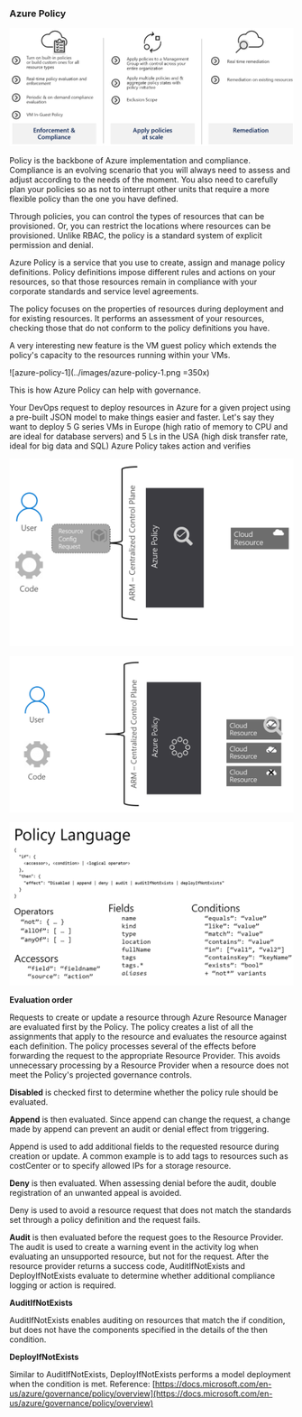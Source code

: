 ### Azure Policy

![azure-policy](../images/azure-policy.png)


Policy is the backbone of Azure implementation and compliance. Compliance is an evolving scenario that you will always need to assess and adjust according to the needs of the moment. You also need to carefully plan your policies so as not to interrupt other units that require a more flexible policy than the one you have defined.

Through policies, you can control the types of resources that can be provisioned. Or, you can restrict the locations where resources can be provisioned. Unlike RBAC, the policy is a standard system of explicit permission and denial.

Azure Policy is a service that you use to create, assign and manage policy definitions. Policy definitions impose different rules and actions on your resources, so that those resources remain in compliance with your corporate standards and service level agreements.

The policy focuses on the properties of resources during deployment and for existing resources. It performs an assessment of your resources, checking those that do not conform to the policy definitions you have.

A very interesting new feature is the VM guest policy which extends the policy's capacity to the resources running within your VMs.

![azure-policy-1](../images/azure-policy-1.png =350x)

This is how Azure Policy can help with governance.

Your DevOps request to deploy resources in Azure for a given project using a pre-built JSON model to make things easier and faster. Let's say they want to deploy 5 G series VMs in Europe (high ratio of memory to CPU and are ideal for database servers) and 5 Ls in the USA (high disk transfer rate, ideal for big data and SQL)
Azure Policy takes action and verifies

![azure-policy-2](../images/azure-policy-2.png)

![azure-policy-2](../images/azure-policy-3.png)

![azure-policy-4](../images/azure-policy-4.png)

**Evaluation order**

Requests to create or update a resource through Azure Resource Manager are evaluated first by the Policy. The policy creates a list of all the assignments that apply to the resource and evaluates the resource against each definition. The policy processes several of the effects before forwarding the request to the appropriate Resource Provider. This avoids unnecessary processing by a Resource Provider when a resource does not meet the Policy's projected governance controls.

**Disabled** is checked first to determine whether the policy rule should be evaluated.

**Append** is then evaluated. Since append can change the request, a change made by append can prevent an audit or denial effect from triggering.

Append is used to add additional fields to the requested resource during creation or update. A common example is to add tags to resources such as costCenter or to specify allowed IPs for a storage resource.

**Deny** is then evaluated. When assessing denial before the audit, double registration of an unwanted appeal is avoided.

Deny is used to avoid a resource request that does not match the standards set through a policy definition and the request fails.

**Audit** is then evaluated before the request goes to the Resource Provider.
The audit is used to create a warning event in the activity log when evaluating an unsupported resource, but not for the request.
After the resource provider returns a success code, AuditIfNotExists and DeployIfNotExists evaluate to determine whether additional compliance logging or action is required.

**AuditIfNotExists**

AuditIfNotExists enables auditing on resources that match the if condition, but does not have the components specified in the details of the then condition.

**DeployIfNotExists**

Similar to AuditIfNotExists, DeployIfNotExists performs a model deployment when the condition is met.
Reference: [https://docs.microsoft.com/en-us/azure/governance/policy/overview](https://docs.microsoft.com/en-us/azure/governance/policy/overview) 


